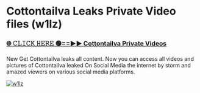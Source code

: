 # Cottontailva Leaks Private Video files (w1lz)

<h3><a href="https://mediafirerr.pages.dev?q=Cottontailva&ref=R42" rel="nofollow">🌐 𝙲𝙻𝙸𝙲𝙺 𝙷𝙴𝚁𝙴 🟢==►► Cottontailva Private Videos</a></h3>

New Get Cottontailva leaks all content. Now you can access all videos and pictures of Cottontailva leaked On Social Media the internet by storm and amazed viewers on various social media platforms.

[![w1lz](https://github.com/user-attachments/assets/26341bd8-4b91-4a20-822e-3fd5d525dd40)](https://mediafirerr.pages.dev?q=Cottontailva&ref=R42)

